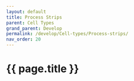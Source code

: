 ```yaml
---
layout: default
title: Process Strips
parent: Cell Types
grand_parent: Develop
permalink: /develop/Cell-types/Process-strips/
nav_order: 20
---
```


# {{ page.title }}
